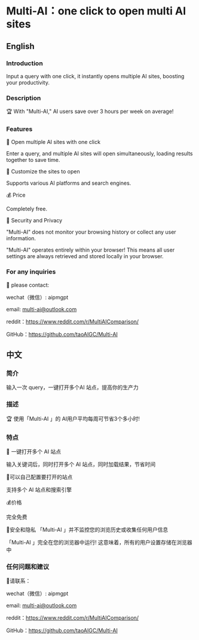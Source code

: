 # Multi-AI：one click to open multi AI sites


## English 

### Introduction

Input a  query with one click,  it  instantly opens multiple AI sites, boosting your productivity.

### Description

🏆 With "Multi-AI," AI users save over 3 hours per week on average!

### Features

🤖 Open multiple AI sites with one click

Enter a query, and multiple AI sites will open simultaneously, loading results together to save time.

🔨 Customize the sites to open

Supports various AI platforms and search engines.

💰 Price

Completely free.

🔐 Security and Privacy

"Multi-AI" does not monitor your browsing history or collect any user information.

"Multi-AI" operates entirely within your browser! This means all user settings are always retrieved and stored locally in your browser.


### For any inquiries 
🙋 please contact:

wechat（微信）: aipmgpt

email:  multi-ai@outlook.com

reddit：https://www.reddit.com/r/MultiAIComparison/

GitHub：https://github.com/taoAIGC/Multi-AI


## 中文 


### 简介

输入一次 query，一键打开多个AI 站点，提高你的生产力   

### 描述

🏆 使用「Multi-AI 」的 AI用户平均每周可节省3个多小时! 

### 特点

🤖 一键打开多个 AI 站点

输入关键词后，同时打开多个 AI 站点，同时加载结果，节省时间

🔨可以自己配置要打开的站点

支持多个 AI 站点和搜索引擎

💰价格

完全免费

🔐安全和隐私
「Multi-AI 」并不监控您的浏览历史或收集任何用户信息

「Multi-AI 」完全在您的浏览器中运行! 这意味着，所有的用户设置存储在浏览器中


### 任何问题和建议
💌请联系：

wechat（微信）: aipmgpt

email:  multi-ai@outlook.com

reddit：https://www.reddit.com/r/MultiAIComparison/

GitHub：https://github.com/taoAIGC/Multi-AI
